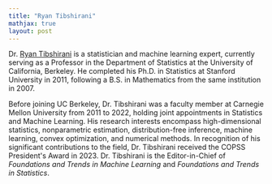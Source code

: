 ```yaml
---
title: "Ryan Tibshirani"
mathjax: true
layout: post
---
```


Dr. [Ryan Tibshirani](https://www.stat.berkeley.edu/~ryantibs/) is a statistician and machine learning expert, currently serving as a Professor in the Department of Statistics at the University of California, Berkeley. He completed his Ph.D. in Statistics at Stanford University in 2011, following a B.S. in Mathematics from the same institution in 2007. 

Before joining UC Berkeley, Dr. Tibshirani was a faculty member at Carnegie Mellon University from 2011 to 2022, holding joint appointments in Statistics and Machine Learning. His research interests encompass high-dimensional statistics, nonparametric estimation, distribution-free inference, machine learning, convex optimization, and numerical methods. In recognition of his significant contributions to the field, Dr. Tibshirani received the COPSS President's Award in 2023. Dr. Tibshirani is the Editor-in-Chief of *Foundations and Trends in Machine Learning* and *Foundations and Trends in Statistics*.